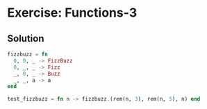 # Exercise: Functions-3

## Solution

```Elixir
fizzbuzz = fn  
  0, 0, _ -> FizzBuzz  
  0, _, _ -> Fizz  
  _, 0, _ -> Buzz  
  _, _, a -> a  
end  
```

```Elixir
test_fizzbuzz = fn n -> fizzbuzz.(rem(n, 3), rem(n, 5), n) end
```